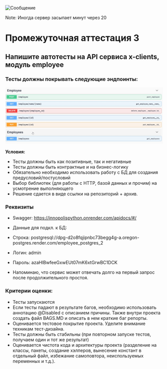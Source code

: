 ![Сообщение](https://img.shields.io/badge/Автотесты%20с%20актуальными%20дефектами%20отключены%20и%20помечены%20как%20"Есть%20актуальный%20баг"-red)

Note: Иногда сервер засыпает минут через 20

<h1> Промежуточная аттестация 3</h1>
<h2> Напишите автотесты на API сервиса x-clients, модуль employee</h2>
<h3> Тесты должны покрывать следующие эндпоинты:</h3>
<img src="Swagger.jpg" alt="Swagger" width="500"/>

**Условия:**
- Тесты должны быть как позитивные, так и негативные
- Тесты должны быть контрактные и на бизнес-логику
- Обязательно необходимо использовать работу с БД для создания предусловий/постусловий
- Выбор библиотек (для работы с HTTP, базой данных и прочим) на усмотрение выполняющего
- Решение сдается в виде ссылки на репозиторий + архив.

<h3> Реквизиты </h3>

- Swagger: https://innopolispython.onrender.com/apidocs/#/<br>
- Данные для подкл. к БД:<br>
- Строка: postgresql://dpg-d2o8fqjipnbc73begg4g-a.oregon-postgres.render.com/employee_postgres_2<br>
- Логин: admin<br>
- Пароль: azaHlBwfeeGxwEUt07mK6xtGrwBC1DCK<br>

- Напоминаю, что сервис может отвечать долго на первый запрос после продолжительного простоя.
<h3> Критерии оценки: </h3>

- Тесты запускаются
- Если тесты падают в результате багов, необходимо использовать аннотацию @Disabled с описанием причины. Также внутри проекта создать файл BAGS.MD и описать в нем краткие баг репорты.
- Оценивается тестовое покрытие проекта. Уделите внимание техникам тест-дизайна.
- Тесты должны быть стабильны (при повторном запуске тестов, получаем один и тот же результат)
- Оценивается чистота кода и архитектуры проекта (разделение на классы, пакеты, создание хэлперов, вынесение констант в отдельный файл, избежание самоповтора, неиспользуемых переменных и т.д.).


